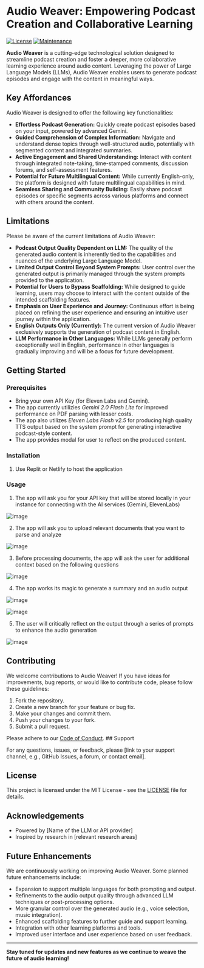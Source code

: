 # Audio Weaver: Empowering Podcast Creation and Collaborative Learning

[![License](https://img.shields.io/badge/License-MIT-green.svg)](https://opensource.org/licenses/MIT)
[![Maintenance](https://img.shields.io/badge/Maintained-No-yellow.svg)](https://github.com/aliabidhasan/AudioWeaver) 

**Audio Weaver** is a cutting-edge technological solution designed to streamline podcast creation and foster a deeper, more collaborative learning experience around audio content. Leveraging the power of Large Language Models (LLMs), Audio Weaver enables users to generate podcast episodes and engage with the content in meaningful ways.

## Key Affordances

Audio Weaver is designed to offer the following key functionalities:

* **Effortless Podcast Generation:** Quickly create podcast episodes based on your input, powered by advanced Gemini.
* **Guided Comprehension of Complex Information:** Navigate and understand dense topics through well-structured audio, potentially with segmented content and integrated summaries.
* **Active Engagement and Shared Understanding:** Interact with content through integrated note-taking, time-stamped comments, discussion forums, and self-assessment features.
* **Potential for Future Multilingual Content:** While currently English-only, the platform is designed with future multilingual capabilities in mind.
* **Seamless Sharing and Community Building:** Easily share podcast episodes or specific segments across various platforms and connect with others around the content.

## Limitations

Please be aware of the current limitations of Audio Weaver:

* **Podcast Output Quality Dependent on LLM:** The quality of the generated audio content is inherently tied to the capabilities and nuances of the underlying Large Language Model.
* **Limited Output Control Beyond System Prompts:** User control over the generated output is primarily managed through the system prompts provided to the application.
* **Potential for Users to Bypass Scaffolding:** While designed to guide learning, users may choose to interact with the content outside of the intended scaffolding features.
* **Emphasis on User Experience and Journey:** Continuous effort is being placed on refining the user experience and ensuring an intuitive user journey within the application.
* **English Outputs Only (Currently):** The current version of Audio Weaver exclusively supports the generation of podcast content in English.
* **LLM Performance in Other Languages:** While LLMs generally perform exceptionally well in English, performance in other languages is gradually improving and will be a focus for future development.

## Getting Started

### Prerequisites

- Bring your own API Key (for Eleven Labs and Gemini).
- The app currently utilizies _Gemini 2.0 Flash Lite_ for improved performance on PDF parsing with lesser costs.
- The app also utilizes _Eleven Labs Flash v2.5_ for producing high quality TTS output based on the system prompt for generating interactive podcast-style content.
- The app provides modal for user to reflect on the produced content. 

### Installation

1. Use Replit or Netlify to host the application

### Usage

1.  The app will ask you for your API key that will be stored locally in your instance for connecting with the AI services (Gemini, ElevenLabs)

![image](https://github.com/user-attachments/assets/0b8510f0-8d77-49d6-b27c-5b4f22e79cc7)

2.  The app will ask you to upload relevant documents that you want to parse and analyze 

![image](https://github.com/user-attachments/assets/2a1df295-a5b5-416f-be30-c8af42ab5177)

3.  Before processing documents, the app will ask the user for additional context based on the following questions

![image](https://github.com/user-attachments/assets/6e95006b-a1d9-432b-8b39-97830c5477e5)

4.  The app works its magic to generate a summary and an audio output

![image](https://github.com/user-attachments/assets/2063b4f8-3a40-4904-8e28-f7c5c5616968)

![image](https://github.com/user-attachments/assets/1fc4e64f-887d-4956-9d0d-4c6de2463602)

5. The user will critically reflect on the output through a series of prompts to enhance the audio generation

![image](https://github.com/user-attachments/assets/d6c744f4-090d-48d5-abeb-41a2c8c122b7)


## Contributing

We welcome contributions to Audio Weaver! If you have ideas for improvements, bug reports, or would like to contribute code, please follow these guidelines:

1.  Fork the repository.
2.  Create a new branch for your feature or bug fix.
3.  Make your changes and commit them.
4.  Push your changes to your fork.
5.  Submit a pull request.

Please adhere to our [Code of Conduct](CODE_OF_CONDUCT.md). ## Support

For any questions, issues, or feedback, please [link to your support channel, e.g., GitHub Issues, a forum, or contact email].

## License

This project is licensed under the MIT License - see the [LICENSE](LICENSE) file for details.

## Acknowledgements

* Powered by [Name of the LLM or API provider]
* Inspired by research in [relevant research areas]

## Future Enhancements

We are continuously working on improving Audio Weaver. Some planned future enhancements include:

* Expansion to support multiple languages for both prompting and output.
* Refinements to the audio output quality through advanced LLM techniques or post-processing options.
* More granular control over the generated audio (e.g., voice selection, music integration).
* Enhanced scaffolding features to further guide and support learning.
* Integration with other learning platforms and tools.
* Improved user interface and user experience based on user feedback.

---

**Stay tuned for updates and new features as we continue to weave the future of audio learning!**
